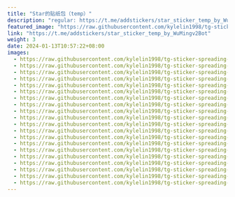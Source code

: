 ```yaml
---
title: "Star的贴纸包（temp）"
description: "regular: https://t.me/addstickers/star_sticker_temp_by_WuMingv2Bot"
featured_image: "https://raw.githubusercontent.com/kylelin1998/tg-sticker-spreading-worldwide-images/main/img/e605e08b-5f11-4a69-906a-0789678c4a1d.jpg"
link: "https://t.me/addstickers/star_sticker_temp_by_WuMingv2Bot"
weight: 3
date: 2024-01-13T10:57:22+08:00
images:
  - https://raw.githubusercontent.com/kylelin1998/tg-sticker-spreading-worldwide-images/main/img/e605e08b-5f11-4a69-906a-0789678c4a1d.jpg
  - https://raw.githubusercontent.com/kylelin1998/tg-sticker-spreading-worldwide-images/main/img/61613cb2-5c9e-4dd3-ad41-cb57828dcfa5.jpg
  - https://raw.githubusercontent.com/kylelin1998/tg-sticker-spreading-worldwide-images/main/img/749860db-3f8b-4bd3-9813-c8166394ba3b.jpg
  - https://raw.githubusercontent.com/kylelin1998/tg-sticker-spreading-worldwide-images/main/img/9547fd47-dd3a-452d-b47e-556aaa522264.jpg
  - https://raw.githubusercontent.com/kylelin1998/tg-sticker-spreading-worldwide-images/main/img/69d202cb-e6ea-4ec9-bba4-8cf6aea38e1f.jpg
  - https://raw.githubusercontent.com/kylelin1998/tg-sticker-spreading-worldwide-images/main/img/9fd049ad-92b6-4caf-84a3-733e18b147c2.jpg
  - https://raw.githubusercontent.com/kylelin1998/tg-sticker-spreading-worldwide-images/main/img/886af123-c9db-4ae7-b88f-b1074578d636.jpg
  - https://raw.githubusercontent.com/kylelin1998/tg-sticker-spreading-worldwide-images/main/img/f4bf5b71-0f71-4578-8be6-167e6ec1b9af.jpg
  - https://raw.githubusercontent.com/kylelin1998/tg-sticker-spreading-worldwide-images/main/img/24a97c7c-1b59-4442-9ec2-66baa8e320a6.jpg
  - https://raw.githubusercontent.com/kylelin1998/tg-sticker-spreading-worldwide-images/main/img/cf5187ab-e129-4e38-a083-7fcf5282ef20.jpg
  - https://raw.githubusercontent.com/kylelin1998/tg-sticker-spreading-worldwide-images/main/img/855d832d-db18-4ac5-8889-524f8caad253.jpg
  - https://raw.githubusercontent.com/kylelin1998/tg-sticker-spreading-worldwide-images/main/img/ad3cb0f5-cf13-4040-b5d7-4107d0e6550d.jpg
  - https://raw.githubusercontent.com/kylelin1998/tg-sticker-spreading-worldwide-images/main/img/6b0372a5-16c3-4898-8483-70292126e001.jpg
  - https://raw.githubusercontent.com/kylelin1998/tg-sticker-spreading-worldwide-images/main/img/b5141546-9d6d-4f85-996f-89fc12413607.jpg
  - https://raw.githubusercontent.com/kylelin1998/tg-sticker-spreading-worldwide-images/main/img/6f0fb2ab-a696-4a51-b158-55bbddcb1f88.jpg
  - https://raw.githubusercontent.com/kylelin1998/tg-sticker-spreading-worldwide-images/main/img/18596a27-2b9d-4bcf-ba5f-66b79f411da0.jpg
  - https://raw.githubusercontent.com/kylelin1998/tg-sticker-spreading-worldwide-images/main/img/23884f4a-4ba1-4f2d-a1b9-8065d4159374.jpg
  - https://raw.githubusercontent.com/kylelin1998/tg-sticker-spreading-worldwide-images/main/img/01e8e98b-4b68-4ef2-aa29-195ae99dae36.jpg
  - https://raw.githubusercontent.com/kylelin1998/tg-sticker-spreading-worldwide-images/main/img/78c463b5-b188-42c5-a0f2-9b36f7091a5a.jpg
  - https://raw.githubusercontent.com/kylelin1998/tg-sticker-spreading-worldwide-images/main/img/d7ef15e3-54e7-4845-abd0-90f4f8088822.jpg
---
```

